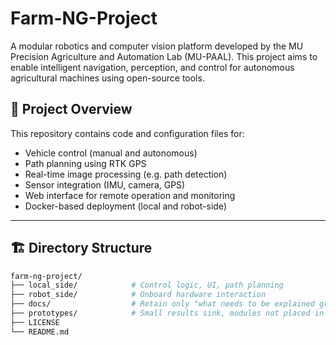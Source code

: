 # Farm-NG-Project

A modular robotics and computer vision platform developed by the MU Precision Agriculture and Automation Lab (MU-PAAL). This project aims to enable intelligent navigation, perception, and control for autonomous agricultural machines using open-source tools.

## 🚜 Project Overview

This repository contains code and configuration files for:

- Vehicle control (manual and autonomous)
- Path planning using RTK GPS
- Real-time image processing (e.g. path detection)
- Sensor integration (IMU, camera, GPS)
- Web interface for remote operation and monitoring
- Docker-based deployment (local and robot-side)

---

## 🏗️ Directory Structure

```bash
farm-ng-project/
├── local_side/            # Control logic, UI, path planning
├── robot_side/            # Onboard hardware interaction
├── docs/                  # Retain only "what needs to be explained graphically"
├── prototypes/            # Small results sink, modules not placed in formal pathways
├── LICENSE
└── README.md
